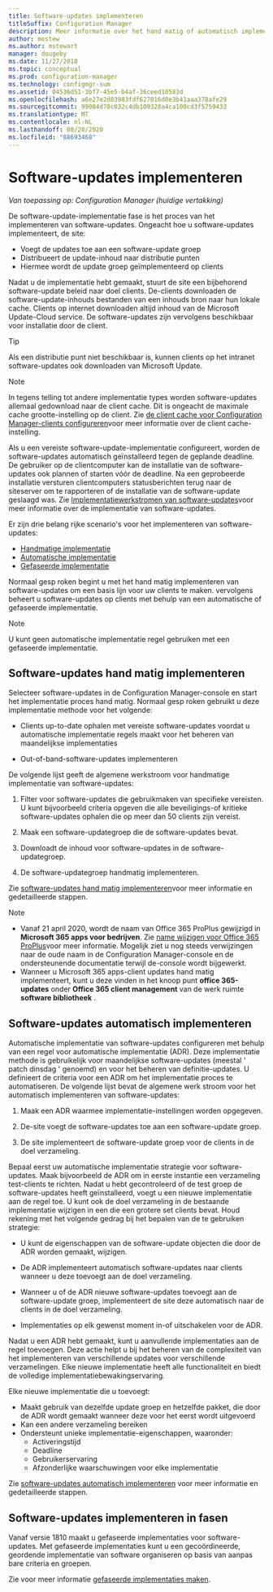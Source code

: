 ```yaml
---
title: Software-updates implementeren
titleSuffix: Configuration Manager
description: Meer informatie over het hand matig of automatisch implementeren van software-updates in de Configuration Manager-console.
author: mestew
ms.author: mstewart
manager: dougeby
ms.date: 11/27/2018
ms.topic: conceptual
ms.prod: configuration-manager
ms.technology: configmgr-sum
ms.assetid: 04536d51-3bf7-45e5-b4af-36ceed10583d
ms.openlocfilehash: a6e27e2d03983fdf627016d0e3b41aaa378afe29
ms.sourcegitcommit: 99084d70c032c4db109328a4ca100cd3f5759433
ms.translationtype: MT
ms.contentlocale: nl-NL
ms.lasthandoff: 08/20/2020
ms.locfileid: "88693468"
---
```

# <a name="deploy-software-updates"></a>Software-updates implementeren  

*Van toepassing op: Configuration Manager (huidige vertakking)*

De software-update-implementatie fase is het proces van het implementeren van software-updates. Ongeacht hoe u software-updates implementeert, de site:
- Voegt de updates toe aan een software-update groep
- Distribueert de update-inhoud naar distributie punten
- Hiermee wordt de update groep geïmplementeerd op clients  

Nadat u de implementatie hebt gemaakt, stuurt de site een bijbehorend software-update beleid naar doel clients. De-clients downloaden de software-update-inhouds bestanden van een inhouds bron naar hun lokale cache. Clients op internet downloaden altijd inhoud van de Microsoft Update-Cloud service. De software-updates zijn vervolgens beschikbaar voor installatie door de client.   

> [!Tip]  
>  Als een distributie punt niet beschikbaar is, kunnen clients op het intranet software-updates ook downloaden van Microsoft Update.  

> [!NOTE]  
>  In tegens telling tot andere implementatie types worden software-updates allemaal gedownload naar de client cache. Dit is ongeacht de maximale cache grootte-instelling op de client. Zie [de client cache voor Configuration Manager-clients configureren](../../core/clients/manage/manage-clients.md#BKMK_ClientCache)voor meer informatie over de client cache-instelling.  

Als u een vereiste software-update-implementatie configureert, worden de software-updates automatisch geïnstalleerd tegen de geplande deadline. De gebruiker op de clientcomputer kan de installatie van de software-updates ook plannen of starten vóór de deadline. Na een geprobeerde installatie versturen clientcomputers statusberichten terug naar de siteserver om te rapporteren of de installatie van de software-update geslaagd was. Zie [Implementatiewerkstromen van software-updates](../understand/software-updates-introduction.md#BKMK_DeploymentWorkflows)voor meer informatie over de implementatie van software-updates.  

Er zijn drie belang rijke scenario's voor het implementeren van software-updates: 
- [Handmatige implementatie](#BKMK_ManualDeployment)  
- [Automatische implementatie](#bkmk_auto)  
- [Gefaseerde implementatie](#bkmk_phased)  

Normaal gesp roken begint u met het hand matig implementeren van software-updates om een basis lijn voor uw clients te maken. vervolgens beheert u software-updates op clients met behulp van een automatische of gefaseerde implementatie.  

> [!Note]  
> U kunt geen automatische implementatie regel gebruiken met een gefaseerde implementatie.



## <a name="manually-deploy-software-updates"></a><a name="BKMK_ManualDeployment"></a> Software-updates hand matig implementeren
Selecteer software-updates in de Configuration Manager-console en start het implementatie proces hand matig. Normaal gesp roken gebruikt u deze implementatie methode voor het volgende:  

- Clients up-to-date ophalen met vereiste software-updates voordat u automatische implementatie regels maakt voor het beheren van maandelijkse implementaties  

- Out-of-band-software-updates implementeren  


De volgende lijst geeft de algemene werkstroom voor handmatige implementatie van software-updates:  

1. Filter voor software-updates die gebruikmaken van specifieke vereisten. U kunt bijvoorbeeld criteria opgeven die alle beveiligings-of kritieke software-updates ophalen die op meer dan 50 clients zijn vereist.  

2. Maak een software-updategroep die de software-updates bevat.  

3. Downloadt de inhoud voor software-updates in de software-updategroep.  

4. De software-updategroep handmatig implementeren.  

Zie [software-updates hand matig implementeren](manually-deploy-software-updates.md)voor meer informatie en gedetailleerde stappen.

> [!Note]
> - Vanaf 21 april 2020, wordt de naam van Office 365 ProPlus gewijzigd in **Microsoft 365 apps voor bedrijven**. Zie [name wijzigen voor Office 365 ProPlus](/deployoffice/name-change)voor meer informatie. Mogelijk ziet u nog steeds verwijzingen naar de oude naam in de Configuration Manager-console en de ondersteunende documentatie terwijl de-console wordt bijgewerkt.
> - Wanneer u Microsoft 365 apps-client updates hand matig implementeert, kunt u deze vinden in het knoop punt **office 365-updates** onder **Office 365 client management** van de werk ruimte **software bibliotheek** . 

## <a name="automatically-deploy-software-updates"></a><a name="bkmk_auto"></a> Software-updates automatisch implementeren

Automatische implementatie van software-updates configureren met behulp van een regel voor automatische implementatie (ADR). Deze implementatie methode is gebruikelijk voor maandelijkse software-updates (meestal ' patch dinsdag ' genoemd) en voor het beheren van definitie-updates. U definieert de criteria voor een ADR om het implementatie proces te automatiseren. De volgende lijst bevat de algemene werk stroom voor het automatisch implementeren van software-updates:  

1.  Maak een ADR waarmee implementatie-instellingen worden opgegeven.  

2.  De-site voegt de software-updates toe aan een software-update groep.  

3.  De site implementeert de software-update groep voor de clients in de doel verzameling.  

Bepaal eerst uw automatische implementatie strategie voor software-updates. Maak bijvoorbeeld de ADR om in eerste instantie een verzameling test-clients te richten. Nadat u hebt gecontroleerd of de test groep de software-updates heeft geïnstalleerd, voegt u een nieuwe implementatie aan de regel toe. U kunt ook de doel verzameling in de bestaande implementatie wijzigen in een die een grotere set clients bevat. Houd rekening met het volgende gedrag bij het bepalen van de te gebruiken strategie:  

- U kunt de eigenschappen van de software-update objecten die door de ADR worden gemaakt, wijzigen.   

- De ADR implementeert automatisch software-updates naar clients wanneer u deze toevoegt aan de doel verzameling.  

- Wanneer u of de ADR nieuwe software-updates toevoegt aan de software-update groep, implementeert de site deze automatisch naar de clients in de doel verzameling.  

- Implementaties op elk gewenst moment in-of uitschakelen voor de ADR.  


Nadat u een ADR hebt gemaakt, kunt u aanvullende implementaties aan de regel toevoegen. Deze actie helpt u bij het beheren van de complexiteit van het implementeren van verschillende updates voor verschillende verzamelingen. Elke nieuwe implementatie heeft alle functionaliteit en biedt de volledige implementatiebewakingservaring.  

Elke nieuwe implementatie die u toevoegt:  

- Maakt gebruik van dezelfde update groep en hetzelfde pakket, die door de ADR wordt gemaakt wanneer deze voor het eerst wordt uitgevoerd  
- Kan een andere verzameling bereiken  
- Ondersteunt unieke implementatie-eigenschappen, waaronder:  
  -   Activeringstijd  
  -   Deadline  
  -   Gebruikerservaring  
  -   Afzonderlijke waarschuwingen voor elke implementatie  


Zie [software-updates automatisch implementeren](automatically-deploy-software-updates.md) voor meer informatie en gedetailleerde stappen.



## <a name="deploy-software-updates-in-phases"></a><a name="bkmk_phased"></a> Software-updates implementeren in fasen

<!--1358146-->
Vanaf versie 1810 maakt u gefaseerde implementaties voor software-updates. Met gefaseerde implementaties kunt u een gecoördineerde, geordende implementatie van software organiseren op basis van aanpas bare criteria en groepen.

Zie voor meer informatie [gefaseerde implementaties maken](../../osd/deploy-use/create-phased-deployment-for-task-sequence.md?toc=/mem/configmgr/sum/toc.json&bc=/mem/configmgr/sum/breadcrumb/toc.json).

